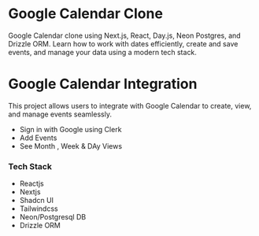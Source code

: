# Google Calendar Clone

Google Calendar clone using Next.js, React, Day.js, Neon Postgres, and Drizzle ORM. Learn how to work with dates efficiently, create and save events, and manage your data using a modern tech stack.

# Google Calendar Integration

This project allows users to integrate with Google Calendar to create, view, and manage events seamlessly.

- Sign in with Google  using Clerk
- Add Events
- See Month , Week & DAy Views

### Tech Stack

- Reactjs
- Nextjs
- Shadcn UI
- Tailwindcss
- Neon/Postgresql DB
- Drizzle ORM
